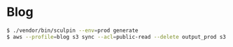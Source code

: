 Blog
====


``` bash
$ ./vendor/bin/sculpin --env=prod generate
$ aws --profile=blog s3 sync --acl=public-read --delete output_prod s3://henrik-bjrnskov-dk
```
